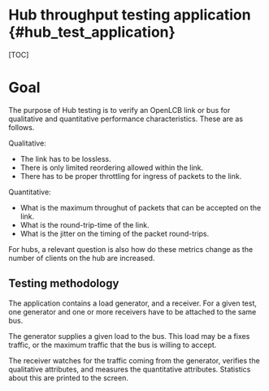 Hub throughput testing application {#hub_test_application}
==================================

[TOC]

# Goal

The purpose of Hub testing is to verify an OpenLCB link or bus for qualitative
and quantitative performance characteristics. These are as follows.

Qualitative:
- The link has to be lossless.
- There is only limited reordering allowed within the link.
- There has to be proper throttling for ingress of packets to the link.

Quantitative:
- What is the maximum throughut of packets that can be accepted on the link.
- What is the round-trip-time of the link.
- What is the jitter on the timing of the packet round-trips.

For hubs, a relevant question is also how do these metrics change as the number
of clients on the hub are increased.

## Testing methodology

The application contains a load generator, and a receiver. For a given test,
one generator and one or more receivers have to be attached to the same bus.

The generator supplies a given load to the bus. This load may be a fixes
traffic, or the maximum traffic that the bus is willing to accept.

The receiver watches for the traffic coming from the generator, verifies the
qualitative attributes, and measures the quantitative attributes. Statistics
about this are printed to the screen.


